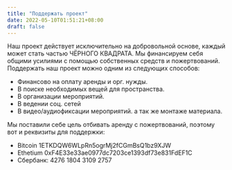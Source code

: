 ```yaml
---
title: "Поддержать проект"
date: 2022-05-10T01:51:21+08:00
draft: false
---
```

Наш проект действует исключительно на добровольной основе, каждый может стать частью ЧЁРНОГО КВАДРАТА. Мы финансируем себя общими усилиями с помощью собственных средств и пожертвований. Поддержать наш проект можно одним из следующих способов:

- Финансово на оплату аренды и орг. нужды.
- В поиске необходимых вещей для пространства.
- В организации мероприятий.
- В ведении соц. сетей
- В видео/аудиофиксации мероприятий. а так же монтаже материала.

Мы поставили себе цель отбивать аренду с пожертвований, поэтому вот и реквизиты для поддержки:

- Bitcoin 1ETKDQW6WLpRn5ogrMj2fCGmBsQ1bz9XJW
- Ethetium 0xF4E33e33ae0977dc7203ce1393df73e831FdEF1C
- Сбербанк: 4276 1804 3109 2757